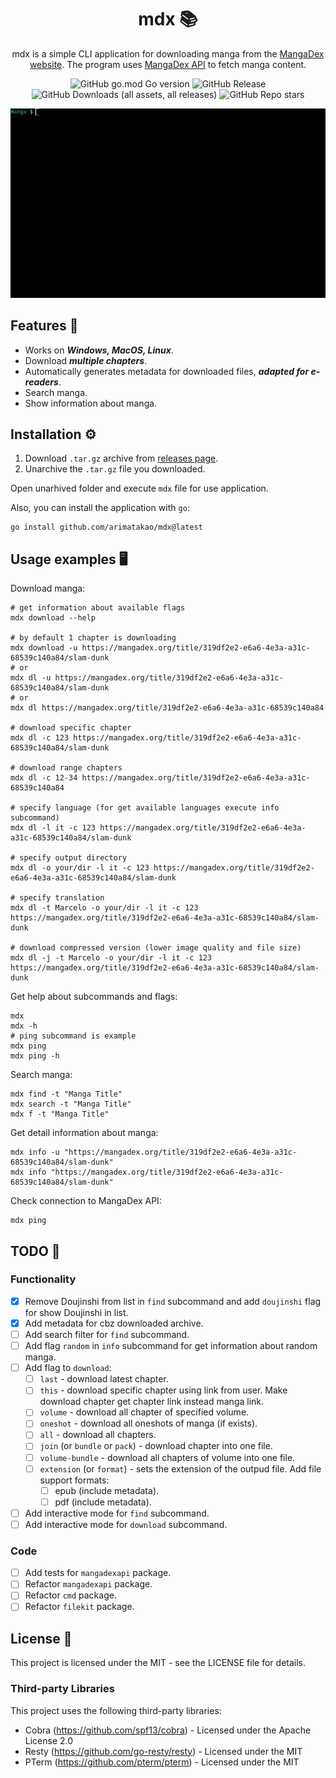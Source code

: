 <div align="center">

# mdx 📚

mdx is a simple CLI application for downloading manga from the [MangaDex website](https://mangadex.org/). The program uses [MangaDex API](https://api.mangadex.org/docs/) to fetch manga content.

![GitHub go.mod Go version](https://img.shields.io/github/go-mod/go-version/arimatakao/mdx)
![GitHub Release](https://img.shields.io/github/v/release/arimatakao/mdx)
![GitHub Downloads (all assets, all releases)](https://img.shields.io/github/downloads/arimatakao/mdx/total)
![GitHub Repo stars](https://img.shields.io/github/stars/arimatakao/mdx)

![demo.gif](./.github/assets/demo.gif)

</div>

## Features 💫

- Works on ***Windows, MacOS, Linux***.
- Download ***multiple chapters***.
- Automatically generates metadata for downloaded files, ***adapted for e-readers***.
- Search manga.
- Show information about manga.

## Installation ⚙️

1. Download `.tar.gz` archive from [releases page](https://github.com/arimatakao/mdx/releases).
2. Unarchive the `.tar.gz` file you downloaded.

Open unarhived folder and execute `mdx` file for use application.

Also, you can install the application with `go`:

```
go install github.com/arimatakao/mdx@latest
```

## Usage examples️ 🖥️

Download manga:

```shell
# get information about available flags
mdx download --help

# by default 1 chapter is downloading
mdx download -u https://mangadex.org/title/319df2e2-e6a6-4e3a-a31c-68539c140a84/slam-dunk
# or
mdx dl -u https://mangadex.org/title/319df2e2-e6a6-4e3a-a31c-68539c140a84/slam-dunk
# or
mdx dl https://mangadex.org/title/319df2e2-e6a6-4e3a-a31c-68539c140a84

# download specific chapter
mdx dl -c 123 https://mangadex.org/title/319df2e2-e6a6-4e3a-a31c-68539c140a84/slam-dunk

# download range chapters
mdx dl -c 12-34 https://mangadex.org/title/319df2e2-e6a6-4e3a-a31c-68539c140a84

# specify language (for get available languages execute info subcommand)
mdx dl -l it -c 123 https://mangadex.org/title/319df2e2-e6a6-4e3a-a31c-68539c140a84/slam-dunk

# specify output directory
mdx dl -o your/dir -l it -c 123 https://mangadex.org/title/319df2e2-e6a6-4e3a-a31c-68539c140a84/slam-dunk

# specify translation
mdx dl -t Marcelo -o your/dir -l it -c 123 https://mangadex.org/title/319df2e2-e6a6-4e3a-a31c-68539c140a84/slam-dunk

# download compressed version (lower image quality and file size)
mdx dl -j -t Marcelo -o your/dir -l it -c 123 https://mangadex.org/title/319df2e2-e6a6-4e3a-a31c-68539c140a84/slam-dunk
```

Get help about subcommands and flags:

```shell
mdx
mdx -h
# ping subcommand is example
mdx ping
mdx ping -h
```

Search manga:

```shell
mdx find -t "Manga Title"
mdx search -t "Manga Title"
mdx f -t "Manga Title"
```

Get detail information about manga:

```shell
mdx info -u "https://mangadex.org/title/319df2e2-e6a6-4e3a-a31c-68539c140a84/slam-dunk"
mdx info "https://mangadex.org/title/319df2e2-e6a6-4e3a-a31c-68539c140a84/slam-dunk"
```

Check connection to MangaDex API:

```shell
mdx ping
```

## TODO 📌

### Functionality

- [X] Remove Doujinshi from list in `find` subcommand and add `doujinshi` flag for show Doujinshi in list.
- [X] Add metadata for cbz downloaded archive.
- [ ] Add search filter for `find` subcommand.
- [ ] Add flag `random` in `info` subcommand for get information about random manga.
- [ ] Add flag to `download`:
    - [ ] `last` - download latest chapter.
    - [ ] `this` - download specific chapter using link from user. Make download chapter get chapter link instead manga link.
    - [ ] `volume` - download all chapter of specified volume.
    - [ ] `oneshot` - download all oneshots of manga (if exists).
    - [ ] `all` - download all chapters.
    - [ ] `join` (or `bundle` or `pack`) - download chapter into one file.
    - [ ] `volume-bundle` - download all chapters of volume into one file.
    - [ ] `extension` (or `format`) - sets the extension of the outpud file. Add file support formats:
        - [ ] epub (include metadata).
        - [ ] pdf (include metadata).
- [ ] Add interactive mode for `find` subcommand.
- [ ] Add interactive mode for `download` subcommand.

### Code

- [ ] Add tests for `mangadexapi` package.
- [ ] Refactor `mangadexapi` package.
- [ ] Refactor `cmd` package.
- [ ] Refactor `filekit` package.

## License 📜

This project is licensed under the MIT - see the LICENSE file for details.

### Third-party Libraries

This project uses the following third-party libraries:

- Cobra (https://github.com/spf13/cobra) - Licensed under the Apache License 2.0
- Resty (https://github.com/go-resty/resty) - Licensed under the MIT
- PTerm (https://github.com/pterm/pterm) - Licensed under the MIT
